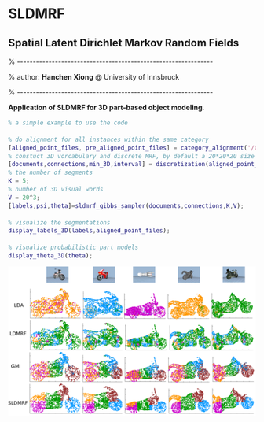 # SLDMRF
## Spatial Latent Dirichlet Markov Random Fields


% --------------------------------------------------------------

%   author: **Hanchen Xiong** @ University of Innsbruck

% --------------------------------------------------------------


**Application of SLDMRF for 3D part-based object modeling**. 

``` Matlab
% a simple example to use the code 

% do alignment for all instances within the same category 
[aligned_point_files, pre_aligned_point_files] = category_alignment('/Category_point/motors_m');
% constuct 3D vorcabulary and discrete MRF, by default a 20*20*20 size bounding box is used
[documents,connections,min_3D,interval] = discretization(aligned_point_files);
% the number of segments 
K = 5; 
% number of 3D visual words
V = 20^3; 
[labels,psi,theta]=sldmrf_gibbs_sampler(documents,connections,K,V);

% visualize the segmentations
display_labels_3D(labels,aligned_point_files);

% visualize probabilistic part models
display_theta_3D(theta);
```
![alt text][segmentation]

[segmentation]: https://github.com/HanchenXiong/SLDMRF/blob/master/SLDMRF_motorcycle.png
